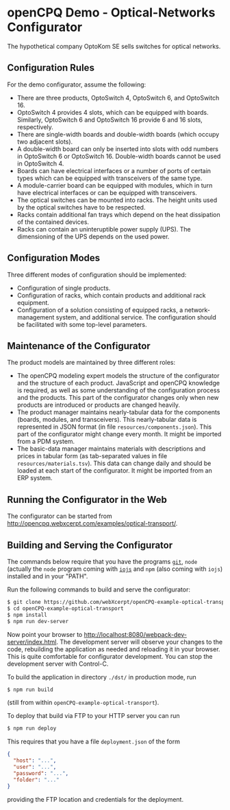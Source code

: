 openCPQ Demo - Optical-Networks Configurator
============================================

The hypothetical company OptoKom SE sells switches for optical networks.

Configuration Rules
-------------------

For the demo configurator, assume the following:
- There are three products, OptoSwitch 4, OptoSwitch 6, and OptoSwitch 16.
- OptoSwitch 4 provides 4 slots, which can be equipped with
  boards. Similarly, OptoSwitch 6 and OptoSwitch 16 provide 6 and 16
  slots, respectively.
- There are single-width boards and double-width boards (which occupy two adjacent slots).
- A double-width board can only be inserted into slots with odd numbers
  in OptoSwitch 6 or OptoSwitch 16. Double-width boards cannot be used
  in OptoSwitch 4.
- Boards can have electrical interfaces or 
  a number of ports of certain types which can be equipped with transceivers of the same type.
- A module-carrier board can be equipped with modules,
  which in turn have electrical interfaces or can be equipped with transceivers.
- The optical switches can be mounted into racks.
  The height units used by the optical switches have to be respected.
- Racks contain additional fan trays which depend on the heat dissipation of the contained devices.
- Racks can contain an uninteruptible power supply (UPS). The dimensioning of the UPS depends on the used power.

Configuration Modes
------------------

Three different modes of configuration should be implemented:
- Configuration of single products.
- Configuration of racks, which contain products and additional rack equipment.
- Configuration of a solution consisting of equipped racks, a network-management system, and additional service.
  The configuration should be facilitated with some top-level parameters.  

Maintenance of the Configurator
-------------------------------

The product models are maintained by three different roles:
- The openCPQ modeling expert models the structure of the configurator and the structure of each product.
  JavaScript and openCPQ knowledge is required, as well as some understanding of the configuration process and the products.
  This part of the configurator changes only when new products are introduced or products are changed heavily.
- The product manager maintains nearly-tabular data for the components (boards, modules, and transceivers).
  This nearly-tabular data is represented in JSON format (in file `resources/components.json`). This part of the configurator might change every month.
  It might be imported from a PDM system.
- The basic-data manager maintains materials with descriptions and prices in tabular form (as tab-separated values in file `resources/materials.tsv`).
  This data can change daily and should be loaded at each start of the configurator. It might be imported from an ERP system.
  
Running the Configurator in the Web
-----------------------------------

The configurator can be started from http://opencpq.webxcerpt.com/examples/optical-transport/.

Building and Serving the Configurator
-------------------------------------

The commands below require that you have the programs
[`git`](https://git-scm.com/), `node` (actually the `node` program
coming with [`iojs`](https://iojs.org/en/index.html) and `npm` (also
coming with `iojs`) installed and in your "PATH".

Run the following commands to build and serve the configurator:

```sh
$ git clone https://github.com/webXcerpt/openCPQ-example-optical-transport.git
$ cd openCPQ-example-optical-transport
$ npm install
$ npm run dev-server
```

Now point your browser to
[http://localhost:8080/webpack-dev-server/index.html](http://localhost:8080/webpack-dev-server/index.html).
The development server will observe your changes to the code, rebuilding
the application as needed and reloading it in your browser.  This is
quite comfortable for configurator development.  You can stop the
development server with Control-C.

To build the application in directory `./dst/` in production mode, run

```sh
$ npm run build
```

(still from within `openCPQ-example-optical-transport`).

To deploy that build via FTP to your HTTP server you can run

```sh
$ npm run deploy
```

This requires that you have a file `deployment.json` of the form

```json
{
  "host": "...",
  "user": "...",
  "password": "...",
  "folder": "..."
}
```

providing the FTP location and credentials for the deployment.
